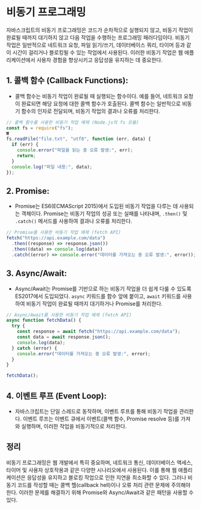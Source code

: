# 비동기 프로그래밍

자바스크립트의 비동기 프로그래밍은 코드가 순차적으로 실행되지 않고, 비동기 작업이 완료될 때까지 대기하지 않고 다음 작업을 수행하는 프로그래밍 패러다임이다.
비동기 작업은 일반적으로 네트워크 요청, 파일 읽기/쓰기, 데이터베이스 쿼리, 타이머 등과 같이 시간이 걸리거나 블로킹될 수 있는 작업에서 사용된다.
이러한 비동기 작업은 웹 애플리케이션에서 사용자 경험을 향상시키고 응답성을 유지하는 데 중요한다.

## 1. 콜백 함수 (Callback Functions):

- 콜백 함수는 비동기 작업이 완료될 때 실행되는 함수이다.
  예를 들어, 네트워크 요청이 완료되면 해당 요청에 대한 콜백 함수가 호출된다.
  콜백 함수는 일반적으로 비동기 함수의 인자로 전달되며, 비동기 작업의 결과나 오류를 처리한다.

```javascript
// 콜백 함수를 사용한 비동기 작업 예제 (Node.js의 fs 모듈)
const fs = require("fs");
₩
fs.readFile("file.txt", "utf8", function (err, data) {
  if (err) {
    console.error("파일을 읽는 중 오류 발생:", err);
    return;
  }
  console.log("파일 내용:", data);
});
```

## 2. Promise:

- Promise는 ES6(ECMAScript 2015)에서 도입된 비동기 작업을 다루는 데 사용되는 객체이다.
  Promise는 비동기 작업의 성공 또는 실패를 나타내며, `.then()` 및 `.catch()` 메서드를 사용하여 결과나 오류를 처리한다.

```javascript
// Promise를 사용한 비동기 작업 예제 (fetch API)
fetch("https://api.example.com/data")
  .then((response) => response.json())
  .then((data) => console.log(data))
  .catch((error) => console.error("데이터를 가져오는 중 오류 발생:", error));
```

## 3. Async/Await:

- Async/Await는 Promise를 기반으로 하는 비동기 작업을 더 쉽게 다룰 수 있도록 ES2017에서 도입되었다. `async` 키워드를 함수 앞에 붙이고, `await` 키워드를 사용하여 비동기 작업이 완료될 때까지 대기하거나 Promise를 처리한다.

```javascript
// Async/Await를 사용한 비동기 작업 예제 (fetch API)
async function fetchData() {
  try {
    const response = await fetch("https://api.example.com/data");
    const data = await response.json();
    console.log(data);
  } catch (error) {
    console.error("데이터를 가져오는 중 오류 발생:", error);
  }
}

fetchData();
```

## 4. 이벤트 루프 (Event Loop):

- 자바스크립트는 단일 스레드로 동작하며, 이벤트 루프를 통해 비동기 작업을 관리한다. 이벤트 루프는 이벤트 큐에서 이벤트(콜백 함수, Promise resolve 등)를 가져와 실행하며, 이러한 작업을 비동기적으로 처리한다.

## 정리

비동기 프로그래밍은 웹 개발에서 특히 중요하며, 네트워크 통신, 데이터베이스 액세스, 타이머 및 사용자 상호작용과 같은 다양한 시나리오에서 사용된다.
이를 통해 웹 애플리케이션은 응답성을 유지하고 블로킹 작업으로 인한 지연을 최소화할 수 있다. 그러나 비동기 코드를 작성할 때는 콜백 헬(callback hell)이나 오류 처리 관련 문제에 주의해야 한다. 이러한 문제를 해결하기 위해 Promise와 Async/Await과 같은 패턴을 사용할 수 있다.
